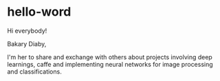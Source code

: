 # hello-word

Hi everybody!

Bakary Diaby,

I'm her to share and exchange with others about projects involving deep learnings, caffe and implementing neural networks for image processing and classifications.

